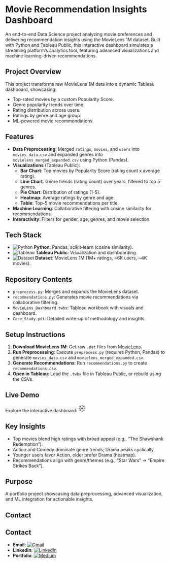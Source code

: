 # Movie Recommendation Insights Dashboard

An end-to-end Data Science project analyzing movie preferences and delivering recommendation insights using the MovieLens 1M dataset. Built with Python and Tableau Public, this interactive dashboard simulates a streaming platform’s analytics tool, featuring advanced visualizations and machine learning-driven recommendations.

## Project Overview

This project transforms raw MovieLens 1M data into a dynamic Tableau dashboard, showcasing:
- Top-rated movies by a custom Popularity Score.
- Genre popularity trends over time.
- Rating distribution across users.
- Ratings by genre and age group.
- ML-powered movie recommendations.

## Features

- **Data Preprocessing**: Merged `ratings`, `movies`, and `users` into `movies_data.csv` and expanded genres into `movielens_merged_expanded.csv` using Python (Pandas).
- **Visualizations** (Tableau Public):
  - **Bar Chart**: Top movies by Popularity Score (rating count x average rating).
  - **Line Chart**: Genre trends (rating count) over years, filtered to top 5 genres.
  - **Pie Chart**: Distribution of ratings (1-5).
  - **Heatmap**: Average ratings by genre and age.
  - **Table**: Top-5 movie recommendations per title.
- **Machine Learning**: Collaborative filtering with cosine similarity for recommendations.
- **Interactivity**: Filters for gender, age, genres, and movie selection.

## Tech Stack 

- ![Python](https://img.shields.io/badge/-Python-blue?style=flat&logo=python&logoColor=white) **Python**: Pandas, scikit-learn (cosine similarity).
- ![Tableau](https://img.shields.io/badge/-Tableau-E97627?style=flat&logo=tableau&logoColor=white) **Tableau Public**: Visualization and dashboarding.
- ![Dataset](https://img.shields.io/badge/-Dataset-FF6F00?style=flat&logo=database&logoColor=white) **Dataset**: MovieLens 1M (1M+ ratings, ~6K users, ~4K movies).

## Repository Contents

- `preprocess.py`: Merges and expands the MovieLens dataset.
- `recommendations.py`: Generates movie recommendations via collaborative filtering.
- `MovieLens_Dashboard.twbx`: Tableau workbook with visuals and dashboard.
- `Case_Study.pdf`: Detailed write-up of methodology and insights.

## Setup Instructions

1. **Download MovieLens 1M**: Get raw `.dat` files from [MovieLens](https://grouplens.org/datasets/movielens/1m/).
2. **Run Preprocessing**: Execute `preprocess.py` (requires Python, Pandas) to generate `movies_data.csv` and `movielens_merged_expanded.csv`.
3. **Generate Recommendations**: Run `recommendations.py` to create `recommendations.csv`.
4. **Open in Tableau**: Load the `.twbx` file in Tableau Public, or rebuild using the CSVs.

## Live Demo

Explore the interactive dashboard: 
<a href="https://public.tableau.com/app/profile/prasang.biyani/viz/movies_recommendation/Dashboard1?publish=yes">
  <svg xmlns="http://www.w3.org/2000/svg" class="ionicon" viewBox="0 0 512 512" width="24" height="24">
    <path d="M242.69 340.3h26.62v-72.6h67v-25.82h-67v-72.6h-26.62v72.6h-66.15v25.82h66.15zM119.26 445.18h22.59v-64.54h59.7v-20.17h-59.7v-65.34h-22.59v65.34h-59.7v20.17h59.7zM370.15 212h22.59v-64.5h60.5v-19.37h-60.5V62.79h-22.59v65.34h-59.7v19.37h59.7zM246.72 496h19.36v-46h41.15v-16.92h-41.15v-46h-19.36v46h-40.33V450h40.33zM120.07 212h21v-65.31h60.51v-18.56H141V62.79h-21v65.34H59.56v18.56h60.51zM435.72 308.84h19.36v-45.18H496v-17.74h-40.92v-45.18h-19.36v45.18h-40.33v17.74h40.33z"/>
    <path fill-rule="evenodd" d="M370.15 445.18h22.59v-64.54h60.5v-20.17h-60.5v-65.34h-22.59v65.34h-59.7v20.17h59.7z"/>
    <path d="M307 74.08V60.37h-40.34V16h-14.52v44.37h-40.33v13.71h40.33v44.37h14.52V74.08zM56.11 305.61h14.52v-44.37H111v-13.71H70.63V204H56.11v43.56H16v14.52l40.11-.08z"/>
  </svg>
</a>

## Key Insights

- Top movies blend high ratings with broad appeal (e.g., “The Shawshank Redemption”).
- Action and Comedy dominate genre trends; Drama peaks cyclically.
- Younger users favor Action, older prefer Drama (heatmap).
- Recommendations align with genre/themes (e.g., “Star Wars” → “Empire Strikes Back”).

## Purpose

A portfolio project showcasing data preprocessing, advanced visualization, and ML integration for actionable insights.

## Contact

## Contact

- **Email**: [![Gmail](https://img.shields.io/badge/-Gmail-red?style=flat&logo=gmail&logoColor=white)](mailto:biyaniprasang@gmail.com)
- **LinkedIn**: [![LinkedIn](https://img.shields.io/badge/-LinkedIn-blue?style=flat&logo=linkedin&logoColor=white)](https://www.linkedin.com/in/prasangbiyani/)
- **Portfolio**: [![Medium](https://img.shields.io/badge/Medium-12100E?style=for-the-badge&logo=medium&logoColor=white)](https://medium.com/@biyaniprasang)
